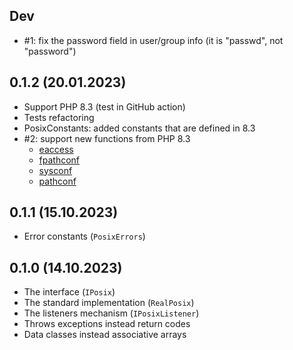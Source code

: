 ## Dev

* #1: fix the password field in user/group info (it is "passwd", not "password")

## 0.1.2 (20.01.2023)

* Support PHP 8.3 (test in GitHub action)
* Tests refactoring
* PosixConstants: added constants that are defined in 8.3
* #2: support new functions from PHP 8.3
    * [eaccess](https://www.php.net/manual/ru/function.posix-eaccess.php)
    * [fpathconf](https://www.php.net/manual/en/function.posix-fpathconf.php)
    * [sysconf](https://www.php.net/manual/en/function.posix-sysconf.php)
    * [pathconf](https://www.php.net/manual/en/function.posix-pathconf.php)

## 0.1.1 (15.10.2023)

* Error constants (`PosixErrors`)

## 0.1.0 (14.10.2023)

* The interface (`IPosix`)
* The standard implementation (`RealPosix`)
* The listeners mechanism (`IPosixListener`)
* Throws exceptions instead return codes
* Data classes instead associative arrays
